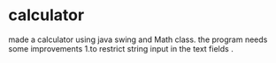 # calculator
made a calculator using java swing and Math class.
the program needs some improvements 1.to restrict string input in the text fields .
